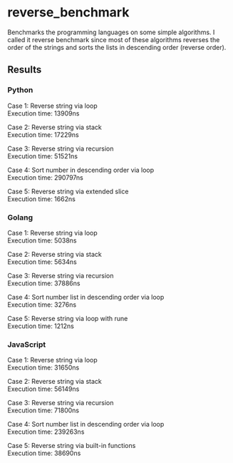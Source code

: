 # reverse_benchmark

Benchmarks the programming languages on some simple algorithms.
I called it reverse benchmark since most of these algorithms reverses the order of the strings
and sorts the lists in descending order (reverse order).

## Results

### Python

Case 1: Reverse string via loop \
Execution time: 13909ns

Case 2: Reverse string via stack \
Execution time: 17229ns

Case 3: Reverse string via recursion \
Execution time: 51521ns

Case 4: Sort number in descending order via loop \
Execution time: 290797ns

Case 5: Reverse string via extended slice \
Execution time: 1662ns

### Golang

Case 1: Reverse string via loop \
Execution time: 5038ns

Case 2: Reverse string via stack \
Execution time: 5634ns

Case 3: Reverse string via recursion \
Execution time: 37886ns

Case 4: Sort number list in descending order via loop \
Execution time: 3276ns

Case 5: Reverse string via loop with rune \
Execution time: 1212ns

### JavaScript

Case 1: Reverse string via loop \
Execution time: 31650ns

Case 2: Reverse string via stack \
Execution time: 56149ns

Case 3: Reverse string via recursion \
Execution time: 71800ns

Case 4: Sort number list in descending order via loop \
Execution time: 239263ns

Case 5: Reverse string via built-in functions \
Execution time: 38690ns

